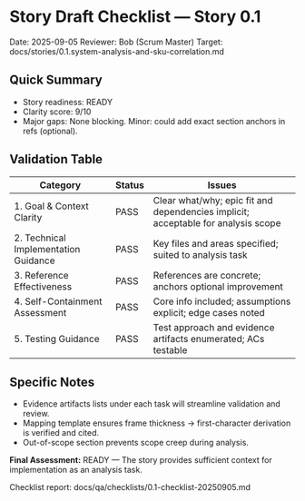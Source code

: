 # Story Draft Checklist — Story 0.1

Date: 2025-09-05
Reviewer: Bob (Scrum Master)
Target: docs/stories/0.1.system-analysis-and-sku-correlation.md

## Quick Summary
- Story readiness: READY
- Clarity score: 9/10
- Major gaps: None blocking. Minor: could add exact section anchors in refs (optional).

## Validation Table
| Category                             | Status | Issues |
| ------------------------------------ | ------ | ------ |
| 1. Goal & Context Clarity            | PASS   | Clear what/why; epic fit and dependencies implicit; acceptable for analysis scope |
| 2. Technical Implementation Guidance | PASS   | Key files and areas specified; suited to analysis task |
| 3. Reference Effectiveness           | PASS   | References are concrete; anchors optional improvement |
| 4. Self-Containment Assessment       | PASS   | Core info included; assumptions explicit; edge cases noted |
| 5. Testing Guidance                  | PASS   | Test approach and evidence artifacts enumerated; ACs testable |

## Specific Notes
- Evidence artifacts lists under each task will streamline validation and review.
- Mapping template ensures frame thickness → first-character derivation is verified and cited.
- Out-of-scope section prevents scope creep during analysis.

**Final Assessment:** READY — The story provides sufficient context for implementation as an analysis task.

Checklist report: docs/qa/checklists/0.1-checklist-20250905.md

